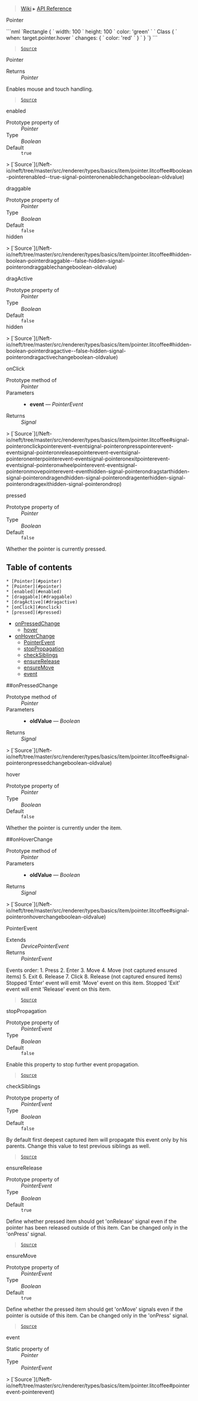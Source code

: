 > [Wiki](Home) ▸ [API Reference](API-Reference)

Pointer
<dl></dl>
```nml
`Rectangle {
`   width: 100
`   height: 100
`   color: 'green'
`
`   Class {
`       when: target.pointer.hover
`       changes: {
`           color: 'red'
`       }
`   }
`}
```

> [`Source`](/Neft-io/neft/tree/master/src/renderer/types/basics/item/pointer.litcoffee#pointer-extension)

Pointer
<dl><dt>Returns</dt><dd><i>Pointer</i></dd></dl>
Enables mouse and touch handling.

> [`Source`](/Neft-io/neft/tree/master/src/renderer/types/basics/item/pointer.litcoffee#pointer-pointer)

enabled
<dl><dt>Prototype property of</dt><dd><i>Pointer</i></dd><dt>Type</dt><dd><i>Boolean</i></dd><dt>Default</dt><dd><code>true</code></dd></dl>
> [`Source`](/Neft-io/neft/tree/master/src/renderer/types/basics/item/pointer.litcoffee#boolean-pointerenabled--true-signal-pointeronenabledchangeboolean-oldvalue)

draggable
<dl><dt>Prototype property of</dt><dd><i>Pointer</i></dd><dt>Type</dt><dd><i>Boolean</i></dd><dt>Default</dt><dd><code>false</code></dd><dt>hidden</dt></dl>
> [`Source`](/Neft-io/neft/tree/master/src/renderer/types/basics/item/pointer.litcoffee#hidden-boolean-pointerdraggable--false-hidden-signal-pointerondraggablechangeboolean-oldvalue)

dragActive
<dl><dt>Prototype property of</dt><dd><i>Pointer</i></dd><dt>Type</dt><dd><i>Boolean</i></dd><dt>Default</dt><dd><code>false</code></dd><dt>hidden</dt></dl>
> [`Source`](/Neft-io/neft/tree/master/src/renderer/types/basics/item/pointer.litcoffee#hidden-boolean-pointerdragactive--false-hidden-signal-pointerondragactivechangeboolean-oldvalue)

onClick
<dl><dt>Prototype method of</dt><dd><i>Pointer</i></dd><dt>Parameters</dt><dd><ul><li><b>event</b> — <i>PointerEvent</i></li></ul></dd><dt>Returns</dt><dd><i>Signal</i></dd></dl>
> [`Source`](/Neft-io/neft/tree/master/src/renderer/types/basics/item/pointer.litcoffee#signal-pointeronclickpointerevent-eventsignal-pointeronpresspointerevent-eventsignal-pointeronreleasepointerevent-eventsignal-pointeronenterpointerevent-eventsignal-pointeronexitpointerevent-eventsignal-pointeronwheelpointerevent-eventsignal-pointeronmovepointerevent-eventhidden-signal-pointerondragstarthidden-signal-pointerondragendhidden-signal-pointerondragenterhidden-signal-pointerondragexithidden-signal-pointerondrop)

pressed
<dl><dt>Prototype property of</dt><dd><i>Pointer</i></dd><dt>Type</dt><dd><i>Boolean</i></dd><dt>Default</dt><dd><code>false</code></dd></dl>
Whether the pointer is currently pressed.

## Table of contents
    * [Pointer](#pointer)
    * [Pointer](#pointer)
    * [enabled](#enabled)
    * [draggable](#draggable)
    * [dragActive](#dragactive)
    * [onClick](#onclick)
    * [pressed](#pressed)
  * [onPressedChange](#onpressedchange)
    * [hover](#hover)
  * [onHoverChange](#onhoverchange)
    * [PointerEvent](#pointerevent)
    * [stopPropagation](#stoppropagation)
    * [checkSiblings](#checksiblings)
    * [ensureRelease](#ensurerelease)
    * [ensureMove](#ensuremove)
    * [event](#event)

##onPressedChange
<dl><dt>Prototype method of</dt><dd><i>Pointer</i></dd><dt>Parameters</dt><dd><ul><li><b>oldValue</b> — <i>Boolean</i></li></ul></dd><dt>Returns</dt><dd><i>Signal</i></dd></dl>
> [`Source`](/Neft-io/neft/tree/master/src/renderer/types/basics/item/pointer.litcoffee#signal-pointeronpressedchangeboolean-oldvalue)

hover
<dl><dt>Prototype property of</dt><dd><i>Pointer</i></dd><dt>Type</dt><dd><i>Boolean</i></dd><dt>Default</dt><dd><code>false</code></dd></dl>
Whether the pointer is currently under the item.

##onHoverChange
<dl><dt>Prototype method of</dt><dd><i>Pointer</i></dd><dt>Parameters</dt><dd><ul><li><b>oldValue</b> — <i>Boolean</i></li></ul></dd><dt>Returns</dt><dd><i>Signal</i></dd></dl>
> [`Source`](/Neft-io/neft/tree/master/src/renderer/types/basics/item/pointer.litcoffee#signal-pointeronhoverchangeboolean-oldvalue)

PointerEvent
<dl><dt>Extends</dt><dd><i>DevicePointerEvent</i></dd><dt>Returns</dt><dd><i>PointerEvent</i></dd></dl>
Events order:
 1. Press
 2. Enter
 3. Move
 4. Move (not captured ensured items)
 5. Exit
 6. Release
 7. Click
 8. Release (not captured ensured items)
Stopped 'Enter' event will emit 'Move' event on this item.
Stopped 'Exit' event will emit 'Release' event on this item.

> [`Source`](/Neft-io/neft/tree/master/src/renderer/types/basics/item/pointer.litcoffee#pointerevent-pointerevent--devicepointerevent)

stopPropagation
<dl><dt>Prototype property of</dt><dd><i>PointerEvent</i></dd><dt>Type</dt><dd><i>Boolean</i></dd><dt>Default</dt><dd><code>false</code></dd></dl>
Enable this property to stop further event propagation.

> [`Source`](/Neft-io/neft/tree/master/src/renderer/types/basics/item/pointer.litcoffee#boolean-pointereventstoppropagation--false)

checkSiblings
<dl><dt>Prototype property of</dt><dd><i>PointerEvent</i></dd><dt>Type</dt><dd><i>Boolean</i></dd><dt>Default</dt><dd><code>false</code></dd></dl>
By default first deepest captured item will propagate this event only by his parents.
Change this value to test previous siblings as well.

> [`Source`](/Neft-io/neft/tree/master/src/renderer/types/basics/item/pointer.litcoffee#boolean-pointereventchecksiblings--false)

ensureRelease
<dl><dt>Prototype property of</dt><dd><i>PointerEvent</i></dd><dt>Type</dt><dd><i>Boolean</i></dd><dt>Default</dt><dd><code>true</code></dd></dl>
Define whether pressed item should get 'onRelease' signal even
if the pointer has been released outside of this item.
Can be changed only in the 'onPress' signal.

> [`Source`](/Neft-io/neft/tree/master/src/renderer/types/basics/item/pointer.litcoffee#boolean-pointereventensurerelease--true)

ensureMove
<dl><dt>Prototype property of</dt><dd><i>PointerEvent</i></dd><dt>Type</dt><dd><i>Boolean</i></dd><dt>Default</dt><dd><code>true</code></dd></dl>
Define whether the pressed item should get 'onMove' signals even
if the pointer is outside of this item.
Can be changed only in the 'onPress' signal.

> [`Source`](/Neft-io/neft/tree/master/src/renderer/types/basics/item/pointer.litcoffee#boolean-pointereventensuremove--true)

event
<dl><dt>Static property of</dt><dd><i>Pointer</i></dd><dt>Type</dt><dd><i>PointerEvent</i></dd></dl>
> [`Source`](/Neft-io/neft/tree/master/src/renderer/types/basics/item/pointer.litcoffee#pointerevent-pointerevent)


